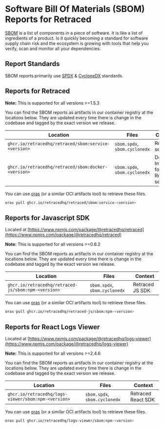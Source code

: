 # Software Bill Of Materials (SBOM) Reports for Retraced

[SBOM](https://en.wikipedia.org/wiki/Software_bill_of_materials) is a list of components in a piece of software. It is like a list of ingredients of a product. Is it quickly becoming a standard for software supply chain risk and the ecosystem is growing with tools that help you verify, scan and monitor all your dependencies.

## Report Standards

SBOM reports primarily use [SPDX](https://en.wikipedia.org/wiki/Software_Package_Data_Exchange) & [CycloneDX](https://cyclonedx.org/) standards.

## Reports for Retraced

**Note:** This is supported for all versions >=1.5.3

You can find the SBOM reports as artifacts in our container registry at the locations below. They are updated every time there is change in the codebase and tagged by the exact version we release.

| Location                                             | Files                         | Context                           |
| ---------------------------------------------------- | ----------------------------- | --------------------------------- |
| `ghcr.io/retracedhq/retraced/sbom:service-<version>` | `sbom.spdx`, `sbom.cyclonedx` | Retraced service                  |
| `ghcr.io/retracedhq/retraced/sbom:docker-<version>`  | `sbom.spdx`, `sbom.cyclonedx` | Docker Image for Retraced service |

You can use [oras](https://oras.land/cli) (or a similar OCI artifacts tool) to retrieve these files.

```bash
oras pull ghcr.io/retracedhq/retraced/sbom:service-<version>
```

## Reports for Javascript SDK

Located at [https://www.npmjs.com/package/@retracedhq/retraced](https://www.npmjs.com/package/@retracedhq/retraced)

**Note:** This is supported for all versions >=0.6.2

You can find the SBOM reports as artifacts in our container registry at the locations below. They are updated every time there is change in the codebase and tagged by the exact version we release.

| Location                                            | Files                         | Context         |
| --------------------------------------------------- | ----------------------------- | --------------- |
| `ghcr.io/retracedhq/retraced-js/sbom:npm-<version>` | `sbom.spdx`, `sbom.cyclonedx` | Retraced JS SDK |

You can use [oras](https://oras.land/docs/category/cli) (or a similar OCI artifacts tool) to retrieve these files.

```bash
oras pull ghcr.io/retracedhq/retraced-js/sbom:npm-<version>
```

## Reports for React Logs Viewer

Located at [https://www.npmjs.com/package/@retracedhq/logs-viewer](https://www.npmjs.com/package/@retracedhq/logs-viewer)

**Note:** This is supported for all versions >=2.4.6

You can find the SBOM reports as artifacts in our container registry at the locations below. They are updated every time there is change in the codebase and tagged by the exact version we release.

| Location                                            | Files                         | Context            |
| --------------------------------------------------- | ----------------------------- | ------------------ |
| `ghcr.io/retracedhq/logs-viewer/sbom:npm-<version>` | `sbom.spdx`, `sbom.cyclonedx` | Retraced React SDK |

You can use [oras](https://oras.land/docs/category/cli) (or a similar OCI artifacts tool) to retrieve these files.

```bash
oras pull ghcr.io/retracedhq/logs-viewer/sbom:npm-<version>
```
